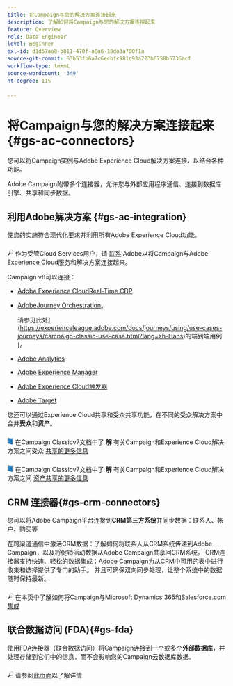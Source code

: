 ```yaml
---
title: 将Campaign与您的解决方案连接起来
description: 了解如何将Campaign与您的解决方案连接起来
feature: Overview
role: Data Engineer
level: Beginner
exl-id: d1d57aa8-b811-470f-a8a6-18da3a700f1a
source-git-commit: 63b53fb6a7c6ecbfc981c93a723b6758b5736acf
workflow-type: tm+mt
source-wordcount: '349'
ht-degree: 11%

---
```


# 将Campaign与您的解决方案连接起来{#gs-ac-connectors}

您可以将Campaign实例与Adobe Experience Cloud解决方案连接，以结合各种功能。

Adobe Campaign附带多个连接器，允许您与外部应用程序通信、连接到数据库引擎、共享和同步数据。

## 利用Adobe解决方案 {#gs-ac-integration}

使您的实施符合现代化要求并利用所有Adobe Experience Cloud功能。

![](../assets/do-not-localize/speech.png)  作为受管Cloud Services用户，请 [联系](../start/campaign-faq.md#support) Adobe以将Campaign与Adobe Experience Cloud服务和解决方案连接起来。

Campaign v8可以连接：


* [Adobe Experience CloudReal-Time CDP](../connect/ac-rtcdp.md)
* [AdobeJourney Orchestration](https://experienceleague.adobe.com/docs/journeys/using/action-journeys/acc-action.html?lang=en)。

   请参见此处](https://experienceleague.adobe.com/docs/journeys/using/use-cases-journeys/campaign-classic-use-case.html?lang=zh-Hans)的端到端用例[。

* [Adobe Analytics](../connect/ac-aa.md)
* [Adobe Experience Manager](../connect/ac-aem.md)
* [Adobe Experience Cloud触发器](../connect/ac-triggers.md)
* [Adobe Target](../connect/ac-at.md)

您还可以通过Experience Cloud共享和受众共享功能，在不同的受众解决方案中合并&#x200B;**受众**&#x200B;和&#x200B;**资产**。

![](../assets/do-not-localize/book.png) 在Campaign Classicv7文档中了 **解** 有关Campaign和Experience Cloud解决方案之间受众 [共享的更多信息](https://experienceleague.adobe.com/docs/campaign-classic/using/integrating-with-adobe-experience-cloud/audience-sharing/sharing-audiences-with-adobe-experience-cloud.html?lang=en#integrating-with-adobe-experience-cloud)

![](../assets/do-not-localize/book.png) 在Campaign Classicv7文档中了 **解** 有关Campaign和Experience Cloud解决方案之间 [资产共享的更多信息](https://experienceleague.adobe.com/docs/campaign-classic/using/integrating-with-adobe-experience-cloud/asset-sharing/sharing-assets-with-adobe-experience-cloud.html?lang=en#integrating-with-adobe-experience-cloud)

## CRM 连接器{#gs-crm-connectors}

您可以将Adobe Campaign平台连接到&#x200B;**CRM第三方系统**&#x200B;并同步数据：联系人、帐户、购买等

在跨渠道通信中激活CRM数据：了解如何将联系人从CRM系统传递到Adobe Campaign，以及将促销活动数据从Adobe Campaign共享回CRM系统。
CRM连接器支持快速、轻松的数据集成：Adobe Campaign为从CRM中可用的表中进行收集和选择提供了专门的助手。 并且可确保双向同步处理，让整个系统中的数据随时保持最新。

![](../assets/do-not-localize/glass.png) 在本页中了解如何将Campaign与Microsoft Dynamics 365和Salesforce.com [集成](crm.md)

## 联合数据访问 (FDA){#gs-fda}

使用FDA连接器（联合数据访问）将Campaign连接到一个或多个&#x200B;**外部数据库**，并处理存储到它们中的信息，而不会影响您的Campaign云数据库数据。

![](../assets/do-not-localize/glass.png) 请参阅[此页面](fda.md)以了解详情


<!-- 
 ## Integrate with social media

Use the **Managing social networks (Social Marketing)** option to interact with customers and prospects via Twitter.

* Send messages - Use Adobe Campaign Social Marketing to send messages on Twitter. Adobe Campaign lets you post messages directly to your twitter account. You can also send direct messages to all your followers.

* Collect new contacts - Adobe Campaign Social Marketing also makes it easy to acquire new contacts via Facebook: contact users and ask them if they want to share their profile information. If they accept, Adobe Campaign automatically recovers the data, which enables you to carry out targeting campaigns and, when possible, to implement cross-channel strategies.

![](../assets/do-not-localize/glass.png) Learn how to set up and use Campaign Social Marketing in [this section](../connect/ac-tw.md) -->